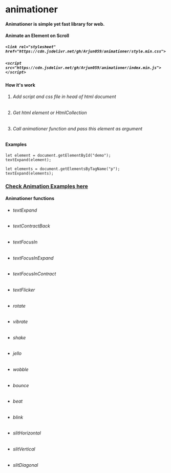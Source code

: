 # animationer
#### Animationer is simple yet fast library for web.
#### Animate an Element on Scroll 

##### `<link rel="stylesheet" href="https://cdn.jsdelivr.net/gh/Arjun059/animationer/style.min.css">`
##### `<script src="https://cdn.jsdelivr.net/gh/Arjun059/animationer/index.min.js"></script>`

#### How it's work 
1. ###### Add script and css file in head of html document 
2. ###### Get html element or HtmlCollection
3. ###### Call animationer function and pass this element as argument

#### Examples 


```
let element = document.getElementById("demo");
textExpand(element);

let elements = document.getElementsByTagName("p");
textExpand(elements);

```
### [Check Animation Examples here](https://arjun059.github.io/animationer/)

#### Animationer functions 
- ###### textExpand
- ###### textContractBack
- ###### textFocusIn
- ###### textFocusInExpand
- ###### textFocusInContract
- ###### textFlicker
- ###### rotate
- ###### vibrate
- ###### shake
- ###### jello
- ###### wobble 
- ###### bounce
- ###### beat
- ###### blink 
- ###### slitHorizontal
- ###### slitVertical 
- ###### slitDiagonal


